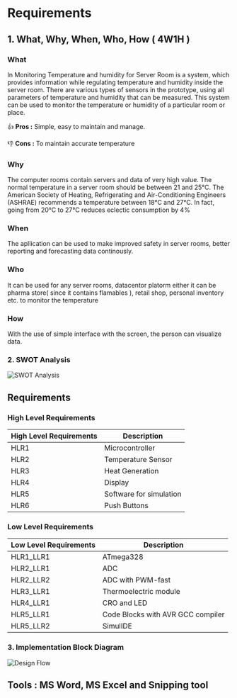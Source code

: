 # Requirements

## 1. What, Why, When, Who, How ( 4W1H )
### What
In Monitoring Temperature and humidity for Server Room is a system, which provides information while regulating temperature and humidity inside the server room. There are various types of sensors in the prototype, using all parameters of temperature and humidity that can be measured. This system can be used to monitor the temperature or humidity of a particular room or place.
  
  :+1: **Pros :**  Simple, easy to maintain and manage.

  :-1: **Cons :**  To maintain accurate temperature
   
### Why
The computer rooms contain servers and data of very high value. The normal temperature in a server room should be between 21 and 25°C. The American Society of Heating, Refrigerating and Air-Conditioning Engineers (ASHRAE) recommends a temperature between 18°C and 27°C. In fact, going from 20°C to 27°C reduces eclectic consumption by 4%

### When
The apllication can be used to make improved safety in server rooms, better reporting and forecasting data continously.

### Who
It can be used for any server rooms, datacentor platorm either it can be pharma store( since it contains flamables ), retail shop, personal inventory etc. to monitor the temperature

### How
With the use of simple interface with the screen, the person can visualize data.

### 2. SWOT Analysis
![SWOT Analysis](https://github.com/Lokesh12121/M2_Room_Temperatue_Monitering_SYS/blob/main/1_Requirements/swot.PNG)

## Requirements
### High Level Requirements
| High Level Requirements  | Description |
| ------------- | ------------- |
| HLR1  | Microcontroller |
| HLR2  | Temperature Sensor |
| HLR3  | Heat Generation |
| HLR4  | Display |
| HLR5  | Software for simulation|
| HLR6 | Push Buttons |
### Low Level Requirements
| Low Level Requirements	  | Description |
| ------------- | ------------- |
| HLR1_LLR1 | ATmega328  |
| HLR2_LLR1 | ADC  |
| HLR2_LLR2 | ADC with PWM-fast  |
| HLR3_LLR1 | Thermoelectric module  |
| HLR4_LLR1 | CRO and LED  |
| HLR5_LLR1 | Code Blocks with AVR GCC compiler  |
| HLR5_LLR2 | SimulIDE  |
  
### 3. Implementation Block Diagram 
![Design Flow](https://github.com/Lokesh12121/M2_Room_Temperatue_Monitering_SYS/blob/main/1_Requirements/block_diagram.PNG)

## Tools : MS Word, MS Excel and Snipping tool
